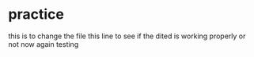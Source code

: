 # practice

this is to change the file
this line to see if the dited is working properly or not
now again testing
